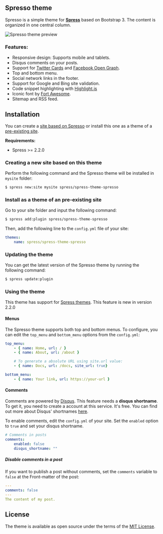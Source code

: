 ## Spresso theme

Spresso is a simple theme for **[Spress](http://spress.yosymfony.com)**
based on Bootstrap 3. The content is organized in one central column.

![Spresso theme preview](/screenshot.png)

### Features:

* Responsive design: Supports mobile and tablets.
* Disqus comments on your posts.
* Support for [Twitter Cards](https://dev.twitter.com/docs/cards) and [Facebook Open Graph](https://developers.facebook.com/docs/opengraph/).
* Top and bottom menu.
* Social network links in the footer.
* Support for Google and Bing site validation.
* Code snippet highlighting with [Highlight.js](http://highlightjs.org/)
* Iconic font by [Fort Awesome](http://fortawesome.github.io/Font-Awesome).
* Sitemap and RSS feed.

## Installation
You can create a [site based on Spresso](#creating-a-new-site-based-on-this-theme-creating-site)
or install this one as a theme of a [pre-existing site](#install-as-a-theme-of-pre-existing-site-pre-existing).

**Requirements:**
* Spress >= 2.2.0

### Creating a new site based on this theme

Perform the following command and the Spresso theme will be installed in `mysite` folder:

```bash
$ spress new:site mysite spress/spress-theme-spresso
```

### Install as a theme of an pre-existing site

Go to your site folder and input the following command:

```bash
$ spress add:plugin spress/spress-theme-spresso
```
Then, add the following line to the `config.yml` file of your site:

```yaml
themes:
    name: spress/spress-theme-spresso
```

### Updating the theme

You can get the latest version of the Spresso theme by running the following command:

```bash
$ spress update:plugin
```

### Using the theme

This theme has support for [Spress themes](http://spress.yosymfony.com/docs/themes/).
This feature is new in version 2.2.0

#### Menus

The Spresso theme supports both top and bottom menus. To configure, you can edit the
`top_menu` and `bottom_menu` options from the `config.yml`:

```yaml
top_menu:
    - { name: Home, url: / }
    - { name: About, url: /about }

    # To generate a absolute URL using site.url value:
    - { name: Docs, url: /docs, site_url: true}

bottom_menu:
    - { name: Your link, url: https://your-url }
```

#### Comments

Comments are powered by [Disqus](disqus.com). This feature needs a
**disqus shortname**. To get it, you need to create a account at this service.
It's free. You can find out more about Disqus' shortnames
[here](https://help.disqus.com/customer/portal/articles/466208).


To enable comments, edit the `config.yml` of your site. 
Set the `enabled` option to `true`  and set your disqus shortname.


```yaml
# Comments in posts
comments:
    enabled: false
    disqus_shortname: ""
```

##### Disable comments in a post

If you want to publish a post without comments, set the `comments` variable to
`false` at the Front-matter of the post:

```yaml
---
comments: false
---
The content of my post.
```

## License

The theme is available as open source under the terms of the [MIT License](http://opensource.org/licenses/MIT).
